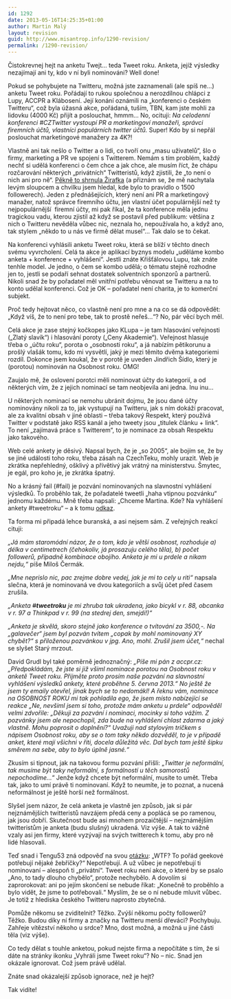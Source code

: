 ```yaml
---
id: 1292
date: 2013-05-16T14:25:35+01:00
author: Martin Malý
layout: revision
guid: http://www.misantrop.info/1290-revision/
permalink: /1290-revision/
---
```

Čistokrevnej hejt na anketu Twejt&#8230; teda Tweet roku. Anketa, jejíž výsledky nezajímají ani ty, kdo v ní byli nominováni? Well done!

<!--more-->

Pokud se pohybujete na Twitteru, možná jste zaznamenali (ale spíš ne&#8230;) anketu Tweet roku. Pořádají to rukou společnou a nerozdílnou chlápci z Lupy, ACCPR a Klábosení. Její konání oznámili na &#8222;konferenci o českém Twitteru&#8220;, což byla úžasná akce, pořádaná, tuším, TBN, kam jste mohli za lidovku (4000 Kč) přijít a poslouchat, hmmm&#8230; No, ocituji: _Na celodenní konferenci #CZTwitter vystoupí PR a marketingoví manažeři, správci firemních účtů, vlastníci populárních twitter účtů._ Super! Kdo by si nepřál poslouchat marketingové manažery za 4K?!

Vlastně ani tak nešlo o Twitter a o lidi, co tvoří onu &#8222;masu uživatelů&#8220;, šlo o firmy, marketing a PR ve spojení s Twitterem. Nemám s tím problém, každý nechť si udělá konferenci o čem chce a jak chce, ale musím říct, že chápu rozčarování některých &#8222;privátních&#8220; Twitteristů, když zjistili, že &#8222;to není o nich ani pro ně&#8220;. [Pěkně to shrnula Žirafka](http://zirafka.blogspot.cz/2013/04/zprava-o-dvou-konferencich-ktere-nikdy.html) (a přiznám se, že mě nachytala levým sloupcem a chvilku jsem hledal, kde bylo to pravidlo o 1500 followerech). Jeden z přednášejících, který není ani PR a marketingový manažer, natož správce firemního účtu, jen vlastní účet populárnější než ty nejpopulárnější  firemní účty, mi pak říkal, že ta konference měla jednu tragickou vadu, kterou zjistil až když se postavil před publikum: většina z nich o Twitteru nevěděla vůbec nic, neznala ho, nepoužívala ho, a když ano, tak stylem &#8222;někdo to u nás ve firmě dělat musel&#8220;&#8230; Tak dalo se to čekat.

Na konferenci vyhlásili anketu Tweet roku, která se blíží v těchto dnech svému vyvrcholení. Celá ta akce je aplikací byznys modelu &#8222;uděláme kombo anketa + konference + vyhlášení&#8220;. Jestli znáte Křišťálovou Lupu, tak znáte tenhle model. Je jedno, o čem se kombo udělá; o tématu stejně rozhodne jen to, jestli se podaří sehnat dostatek solventních sponzorů a partnerů. Nikoli snad že by pořadatel měl vnitřní potřebu věnovat se Twitteru a na to konto udělal konferenci. Což je OK &#8211; pořadatel není charita, je to komerční subjekt.

Proč tedy hejtovat něco, co vlastně není pro mne a na co se dá odpovědět: &#8222;Když víš, že to není pro tebe, tak to prostě neřeš&#8230;&#8220;? No, pár věcí bych měl.

Celá akce je zase stejný kočkopes jako KLupa &#8211; je tam hlasování veřejnosti (&#8222;Zlatý slavík&#8220;) i hlasování poroty (&#8222;Ceny Akademie&#8220;). Veřejnost hlasuje třeba o &#8222;účtu roku&#8220;, porota o &#8222;osobnosti roku&#8220;, a já nabízím pětikorunu a prošlý vlašák tomu, kdo mi vysvětlí, jaký je mezi těmito dvěma kategoriemi rozdíl. Dokonce jsem koukal, že v porotě je uveden Jindřich Šídlo, který je (porotou) nominován na Osobnost roku. OMG!

Zaujalo mě, že oslovení porotci měli nominovat účty do kategorií, a od některých vím, že z jejich nominací se tam neobjevila ani jedna. Inu inu&#8230;

U některých nominací se nemohu ubránit dojmu, že jsou dané účty nominovány nikoli za to, jak vystupují na Twitteru, jak s ním dokáží pracovat, ale za kvalitní obsah v jiné oblasti &#8211; třeba takový Respekt, který používá Twitter v podstatě jako RSS kanál a jeho tweety jsou &#8222;titulek článku + link&#8220;. To není &#8222;zajímavá práce s Twitterem&#8220;, to je nominace za obsah Respektu jako takového.

Web celé ankety je děsivý. Napsal bych, že je &#8222;so 2005&#8220;, ale bojím se, že by se jiné události toho roku, třeba zásah na CzechTeku, mohly urazit. Web je zkrátka nepřehledný, ošklivý a přívětivý jak vrátný na ministerstvu. Šmytec, je egál, pro koho je, je zkrátka špatný.

No a krásný fail (#fail) je pozvání nominovaných na slavnostní vyhlášení výsledků. To proběhlo tak, že pořadatelé tweetli &#8222;haha vtipnou pozvánku&#8220; jednomu každému. Mně třeba napsali: &#8222;Chceme Martina. Kde? Na vyhlášení ankety #tweetroku&#8220; &#8211; a k tomu [odkaz](https://pbs.twimg.com/media/BKJxU8SCQAAekbJ.jpg:large).

Ta forma mi připadá lehce buranská, a asi nejsem sám. Z veřejných reakcí cituji:

_&#8222;Já mám staromódní názor, že o tom, kdo je větší osobnost, rozhoduje a) délka v centimetrech (čehokoliv, já prosazuju celého těla), b) počet followerů, případně kombinace obojího. Anketa je mi u prdele a nikam nejdu,&#8220;_ píše Miloš Čermák.

_&#8222;Mne neprislo nic, pac zrejme dobre vedej, jak je mi to cely u riti&#8220;_ napsala slečna, která je nominovaná ve dvou kategoriích a svůj účet před časem zrušila.

_&#8222;Anketa <s>#</s>**tweetroku** je mi zhruba tak ukradena, jako bicykl v r. 88, obcanka v r. 97 a Thinkpad v r. 99 (na stedrej den, smejdi!)&#8220;_

_&#8222;Anketa je skvělá, skoro stejně jako konference o tvítování za 3500,-. Na &#8222;galavečer&#8220; jsem byl pozván tvítem &#8222;copak by mohl nominovaný XY chybět?&#8220; s přiloženou pozvánkou v jpg. Ano, mohl. Zrušil jsem účet,&#8220;_ nechal se slyšet Starý mrzout.

David Grudl byl také poměrně jednoznačný: _&#8222;Píše mi pán z accpr.cz: „Předpokládám, že jste si již všiml nominace porotou na Osobnost roku v anketě Tweet roku. Přijměte proto prosím naše pozvání na slavnostní vyhlášení výsledků ankety, které proběhne 5. června 2013.“ No ještě že jsem ty emaily otevřel, jinak bych se to nedomákl! A řeknu vám, nominace na OSOBNOST ROKU mi tak pohladila ego, že jsem místo nabízející se reakce „Ne, nevšiml jsem si toho, protože mám anketu u prdele“ odpověděl velmi zdvořile: „Děkuji za pozvání i nominaci, mocinky si toho vážím. Z pozvánky jsem ale nepochopil, zda bude na vyhlášení chlast zdarma a jaký vlastně. Mohu poprosit o doplnění?“ Uvažuji nad stylovým tričkem s nápisem Osobnost roku, aby se o tom taky někdo dozvěděl, to je v případě anket, které mají všichni v řiti, docela důležitá věc. Dal bych tam ještě šipku směrem na sebe, aby to bylo úplně jasné.&#8220;_

Zkusím si tipnout, jak na takovou formu pozvání přišli: &#8222;_Twitter je neformální, tak musíme být taky neformální, s formálností u těch samorostů nepochodíme&#8230;_&#8220; Jenže když chcete být neformální, musíte to umět. Třeba tak, jako to umí právě ti nominovaní. Když to neumíte, je to poznat, a nucená neformálnost je ještě horší než formálnost.

Slyšel jsem názor, že celá anketa je vlastně jen způsob, jak si pár nejznámějších twitteristů navzájem předá ceny a poplácá se po ramenou, jak jsou dobří. Skutečnost bude asi mnohem prozaičtější &#8211; nejznámějším twitteristům je anketa (budu slušný) ukradená. Viz výše. A tak to vážně vzaly asi jen firmy, které vyzývají na svých twitterech k tomu, aby pro ně lidé hlasovali.

Teď snad i Tengu53 zná odpověď na svou [otázku](http://twitter.com/tengu53/status/330606432695234562): &#8222;WTF? To pořád geekové potřebují nějaké žebříčky?&#8220; Nepotřebují. A už vůbec je nepotřebují ti nominovaní &#8211; alespoň ti &#8222;privátní&#8220;. Tweet roku není akce, o které by se psalo &#8222;Ano, to tady dlouho chybělo&#8220;, protože nechybělo. A dovolím si zaprorokovat: ani po jejím skončení se nebude říkat: &#8222;Konečně to proběhlo a bylo vidět, že jsme to potřebovali.&#8220; Myslím, že se o ní nebude mluvit vůbec. Je totiž z hlediska českého Twitteru naprosto zbytečná.

Pomůže někomu se zviditelnit? Těžko. Zvýší někomu počty followerů? Těžko. Budou díky ní firmy a značky na Twitteru menší dřeváci? Pochybuju. Zahřeje vítězství někoho u srdce? Mno, dost možná, a možná u jiné části těla (viz výše).

Co tedy dělat s touhle anketou, pokud nejste firma a nepočítáte s tím, že si dáte na stránky ikonku &#8222;Vyhráli jsme Tweet roku&#8220;? No &#8211; nic. Snad jen okázale ignorovat. Což jsem právě udělal.

Znáte snad okázalejší způsob ignorace, než je hejt?

Tak vidíte!